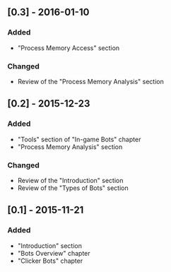 ## [0.3] - 2016-01-10
### Added
* "Process Memory Access" section

### Changed
* Review of the "Process Memory Analysis" section

## [0.2] - 2015-12-23
### Added
* "Tools" section of "In-game Bots" chapter
* "Process Memory Analysis" section

### Changed
* Review of the "Introduction" section
* Review of the "Types of Bots" section

## [0.1] - 2015-11-21
### Added
* "Introduction" section
* "Bots Overview" chapter
* "Clicker Bots" chapter
